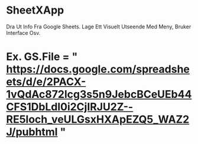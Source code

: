 # SheetXApp
Dra Ut Info Fra Google Sheets. Lage Ett Visuelt Utseende Med Meny, Bruker Interface Osv.
# Ex. GS.File = " https://docs.google.com/spreadsheets/d/e/2PACX-1vQdAc872lcg3s5n9JebcBCeUEb44CFS1DbLdl0i2CjIRJU2Z--RE5loch_veULGsxHXApEZQ5_WAZ2J/pubhtml "
